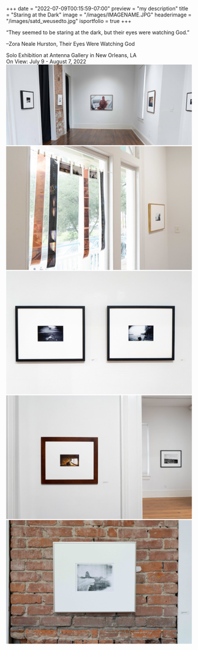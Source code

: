 +++
date = "2022-07-09T00:15:59-07:00"
preview = "my description"
title = "Staring at the Dark"
image = "/images/IMAGENAME.JPG"
headerimage = "/images/satd_weusedto.jpg"
isportfolio = true
+++

“They seemed to be staring at the dark, but their eyes were watching God.”

  –Zora Neale Hurston, Their Eyes Were Watching God

<div class="separate-note">
Solo Exhibition at Antenna Gallery in New Orleans, LA<BR>
On View: July 9 - August 7, 2022
</div>

<img class="project-image" src="/images/satd_main.jpg" />
<img class="project-image" src="/images/satd_negs.jpg" />
<img class="project-image" src="/images/satd_bwpair.jpg" />
<img class="project-image" src="/images/satd_imperfect sanctuary.jpg" />
<img class="project-image" src="/images/satd_somethingancient.jpg" />
            